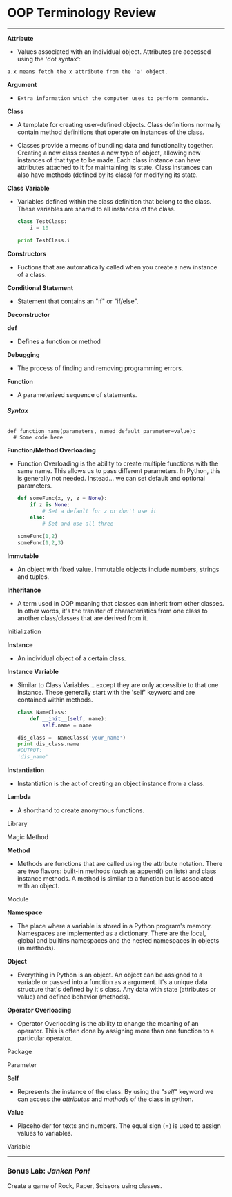 # OOP Terminology Review

---

**Attribute**

* Values associated with an individual object. Attributes are accessed using the 'dot syntax':

```
a.x means fetch the x attribute from the 'a' object.
```

**Argument**

* ```
  Extra information which the computer uses to perform commands.
  ```

**Class**

* A template for creating user-defined objects. Class definitions normally contain method definitions that operate on instances of the class.

* Classes provide a means of bundling data and functionality together. Creating a new class creates a new type of object, allowing new instances of that type to be made. Each class instance can have attributes attached to it for maintaining its state. Class instances can also have methods \(defined by its class\) for modifying its state.

**Class Variable**

* Variables defined within the class definition that belong to the class. These variables are shared to all instances of the class.

  ```py
  class TestClass:
      i = 10

  print TestClass.i
  ```

**Constructors**

* Fuctions that are automatically called when you create a new instance of a class.

**Conditional Statement**

* Statement that contains an "if" or "if/else".

**Deconstructor**

**def**

* Defines a function or method

**Debugging**

* The process of finding and removing programming errors.

**Function**

* A parameterized sequence of statements.

###### **Syntax**

```
def function_name(parameters, named_default_parameter=value):
  # Some code here
```

**Function/Method Overloading**

* Function Overloading is the ability to create multiple functions with the same name. This allows us to pass different parameters. In Python, this is generally not needed. Instead... we can set default and optional parameters.

  ```py
  def someFunc(x, y, z = None):
      if z is None:
          # Set a default for z or don't use it
      else:
          # Set and use all three

  someFunc(1,2)
  someFunc(1,2,3)
  ```

**Immutable**

* An object with fixed value. Immutable objects include numbers, strings and tuples.

**Inheritance**

* A term used in OOP meaning that classes can inherit from other classes. In other words, it's the transfer of characteristics from one class to another class/classes that are derived from it. 

Initialization



**Instance**

* An individual object of a certain class. 

**Instance Variable**

* Similar to Class Variables... except they are only accessible to that one instance. These generally start with the 'self' keyword and are contained within methods.

  ```py
  class NameClass:
      def __init__(self, name):
          self.name = name

  dis_class =  NameClass('your_name')
  print dis_class.name
  #OUTPUT:
  'dis_name'
  ```

**Instantiation**

* Instantiation is the act of creating an object instance from a class.

**Lambda**

* A shorthand to create anonymous functions.

Library

Magic Method

**Method**

* Methods are functions that are called using the attribute notation. There are two flavors: built-in methods \(such as append\(\) on lists\) and class instance methods. A method is similar to a function but is associated with an object.

Module

**Namespace**

* The place where a variable is stored in a Python program's memory. Namespaces are implemented as a dictionary. There are the local, global and builtins namespaces and the nested namespaces in objects \(in methods\).

**Object**

* Everything in Python is an object. An object can be assigned to a variable or passed into a function as a argument. It's a unique data structure that's defined by it's class. Any data with state \(attributes or value\) and defined behavior \(methods\).

**Operator Overloading**

* Operator Overloading is the ability to change the meaning of an operator. This is often done by assigning more than one function to a particular operator.

Package

Parameter

**Self**

* Represents the instance of the class. By using the "_self_" keyword we can access the _attributes_ and _methods_ of the class in python.



**Value**

* Placeholder for texts and numbers. The equal sign \(=\) is used to assign values to variables.

Variable



---

### Bonus Lab: _Janken Pon!_

Create a game of Rock, Paper, Scissors using classes.

